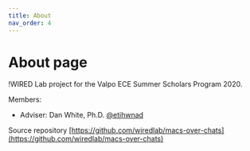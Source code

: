 ```yaml
---
title: About
nav_order: 4
---
```

# About page

!WIRED Lab project for the Valpo ECE Summer Scholars Program 2020.

Members:

* Adviser: Dan White, Ph.D. [@etihwnad](https://github.com/etihwnad)


Source repository [https://github.com/wiredlab/macs-over-chats](https://github.com/wiredlab/macs-over-chats)


